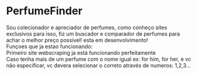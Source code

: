 # PerfumeFinder
Sou colecionador e apreciador de perfumes, como conheço sites exclusivos para isso, fiz um buscador e comparador de perfumes para achar o melhor preço possivel!
esta em desenvolvimento!<br>
Funçoes que ja estao funcionando:<br>
Primeiro site webscraping ja está funcionando perfeitamente<br>
Caso tenha mais de um perfume com o nome igual ex: for him, for her, e vc não especificar, vc devera selecionar o correto através de numeros: 1,2,3...<br>
